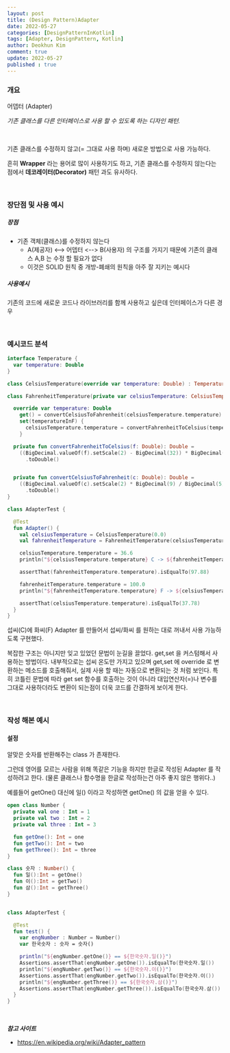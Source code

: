 ```yaml
---
layout: post
title: (Design Pattern)Adapter
date: 2022-05-27
categories: [DesignPatternInKotlin]
tags: [Adapter, DesignPattern, Kotlin]
author: Deokhun Kim
comment: true
update: 2022-05-27
published : true
---
```


### 개요
어뎁터 (Adapter)

*기존 클래스를 다른 인터페이스로 사용 할 수 있도록 하는 디자인 패턴.*

<br>

기존 클래스를 수정하지 않고(= 그대로 사용 하며) 새로운 방법으로 사용 가능하다.

흔히 **Wrapper** 라는 용어로 많이 사용하기도 하고, 
기존 클래스를 수정하지 않는다는 점에서 **데코레이터(Decorator)** 패턴 과도 유사하다.

<br/>

### 장단점 및 사용 예시
##### 장점
* 기존 객체(클래스)를 수정하지 않는다
  * A(제공자) <--> 어뎁터 <--> B(사용자) 의 구조를 가지기 때문에 기존의 클래스 A,B 는 수정 할 필요가 없다
  * 이것은 SOLID 원칙 중 개방-폐쇄의 원칙을 아주 잘 지키는 예시다


##### 사용예시
기존의 코드에 새로운 코드나 라이브러리를 함께 사용하고 싶은데 인터페이스가 다른 경우



<br/>

### 예시코드 분석
```kotlin
interface Temperature {
  var temperature: Double
}

class CelsiusTemperature(override var temperature: Double) : Temperature

class FahrenheitTemperature(private var celsiusTemperature: CelsiusTemperature) : Temperature {

  override var temperature: Double
    get() = convertCelsiusToFahrenheit(celsiusTemperature.temperature)
    set(temperatureInF) {
      celsiusTemperature.temperature = convertFahrenheitToCelsius(temperatureInF)
    }

  private fun convertFahrenheitToCelsius(f: Double): Double =
    ((BigDecimal.valueOf(f).setScale(2) - BigDecimal(32)) * BigDecimal(5) / BigDecimal(9))
      .toDouble()


  private fun convertCelsiusToFahrenheit(c: Double): Double =
    ((BigDecimal.valueOf(c).setScale(2) * BigDecimal(9) / BigDecimal(5)) + BigDecimal(32))
      .toDouble()
}

class AdapterTest {

  @Test
  fun Adapter() {
    val celsiusTemperature = CelsiusTemperature(0.0)
    val fahrenheitTemperature = FahrenheitTemperature(celsiusTemperature)

    celsiusTemperature.temperature = 36.6
    println("${celsiusTemperature.temperature} C -> ${fahrenheitTemperature.temperature} F")

    assertThat(fahrenheitTemperature.temperature).isEqualTo(97.88)

    fahrenheitTemperature.temperature = 100.0
    println("${fahrenheitTemperature.temperature} F -> ${celsiusTemperature.temperature} C")

    assertThat(celsiusTemperature.temperature).isEqualTo(37.78)
  }
}
```

섭씨(C)에 화씨(F) Adapter 를 만들어서 섭씨/화씨 를 원하는 대로 꺼내서 사용 가능하도록 구현했다.

복잡한 구조는 아니지만 잊고 있었던 문법이 눈길을 끌었다. get,set 을 커스텀해서 사용하는 방법이다.
내부적으로는 섭씨 온도만 가지고 있으며 get,set 에 override 로 변환하는 메소드를 호출해줘서, 실제 사용 할 때는 자동으로 변환되는 것 처럼 보인다.
특히 코틀린 문법에 따라 get set 함수를 호출하는 것이 아니라 대입연산자(=)나 변수를 그대로 사용하더라도 변환이 되는점이 더욱 코드를 간결하게 보이게 한다.



<br/>

### 작성 해본 예시
#### 설정
알맞은 숫자를 반환해주는 class 가 존재한다.

그런데 영어를 모르는 사람을 위해 똑같은 기능을 하지만 한글로 작성된 Adapter 를 작성하려고 한다.
(물론 클래스나 함수명을 한글로 작성하는건 아주 좋지 않은 행위다..)

예를들어 getOne() 대신에 일() 이라고 작성하면 getOne() 의 값을 얻을 수 있다. 

```kotlin
open class Number {
  private val one : Int = 1
  private val two : Int = 2
  private val three : Int = 3

  fun getOne(): Int = one
  fun getTwo(): Int = two
  fun getThree(): Int = three
}

class 숫자 : Number() {
  fun 일():Int = getOne()
  fun 이():Int = getTwo()
  fun 삼():Int = getThree()
}


class AdapterTest {

  @Test
  fun test() {
    var engNumber : Number = Number()
    var 한국숫자 : 숫자 = 숫자()

    println("${engNumber.getOne()} == ${한국숫자.일()}")
    Assertions.assertThat(engNumber.getOne()).isEqualTo(한국숫자.일())
    println("${engNumber.getTwo()} == ${한국숫자.이()}")
    Assertions.assertThat(engNumber.getTwo()).isEqualTo(한국숫자.이())
    println("${engNumber.getThree()} == ${한국숫자.삼()}")
    Assertions.assertThat(engNumber.getThree()).isEqualTo(한국숫자.삼())
  }
}
```




<br/>

***참고 사이트***
- https://en.wikipedia.org/wiki/Adapter_pattern

